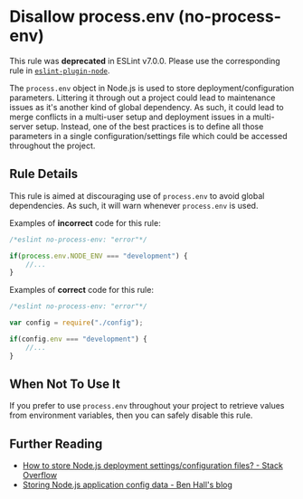 # Disallow process.env (no-process-env)

This rule was **deprecated** in ESLint v7.0.0. Please use the corresponding rule in [`eslint-plugin-node`](https://github.com/mysticatea/eslint-plugin-node).

The `process.env` object in Node.js is used to store deployment/configuration parameters. Littering it through out a project could lead to maintenance issues as it's another kind of global dependency. As such, it could lead to merge conflicts in a multi-user setup and deployment issues in a multi-server setup. Instead, one of the best practices is to define all those parameters in a single configuration/settings file which could be accessed throughout the project.


## Rule Details

This rule is aimed at discouraging use of `process.env` to avoid global dependencies. As such, it will warn whenever `process.env` is used.

Examples of **incorrect** code for this rule:

```js
/*eslint no-process-env: "error"*/

if(process.env.NODE_ENV === "development") {
    //...
}
```

Examples of **correct** code for this rule:

```js
/*eslint no-process-env: "error"*/

var config = require("./config");

if(config.env === "development") {
    //...
}
```

## When Not To Use It

If you prefer to use `process.env` throughout your project to retrieve values from environment variables, then you can safely disable this rule.

## Further Reading

* [How to store Node.js deployment settings/configuration files? - Stack Overflow](https://stackoverflow.com/questions/5869216/how-to-store-node-js-deployment-settings-configuration-files)
* [Storing Node.js application config data - Ben Hall's blog](https://blog.benhall.me.uk/2012/02/storing-application-config-data-in/)
